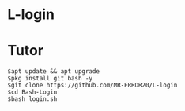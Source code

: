 # L-login

# Tutor
 ```
$apt update && apt upgrade
$pkg install git bash -y
$git clone https://github.com/MR-ERROR20/L-login
$cd Bash-Login
$bash login.sh
```


